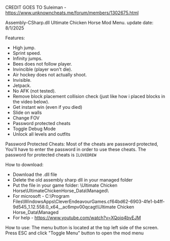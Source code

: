 CREDIT GOES TO Suleiman - https://www.unknowncheats.me/forum/members/1302675.html

Assembly-CSharp.dll
Ultimate Chicken Horse Mod Menu.
update date: 8/1/2025

Features:
* High jump.
* Sprint speed.
* Infinity jumps.
* Bees does not follow player.
* Invincible (player won't die).
* Air hockey does not actually shoot.
* Invisible.
* Jetpack.
* No AFK (not tested).
* Remove block placement collision check (just like how i placed blocks in the video below).
* Get instant win (even if you died)
* Slide on walls
* Change FOV
* Password protected cheats
* Toggle Debug Mode
* Unlock all levels and outfits

Password Protected Cheats:
Most of the cheats are password protected, You'll have to enter the password in order to use these cheats.
The password for protected cheats is `ILOVEDREW`

How to download:

* Download the .dll file
* Delete the old assembly sharp dll in your managed folder
* Put the file in your game folder: \Ultimate Chicken Horse\UltimateChickenHorse_Data\Managed\
* For microsoft - C:\Program Files\WindowsApps\CleverEndeavourGames.cf64bd62-6903-4fe1-b4ff-9d545_1.12.558.0_x64__ac6mpv00qcagt\Ultimate Chicken Horse_Data\Managed
* For help - https://www.youtube.com/watch?v=XQoiq4bvEJM

How to use:
The menu button is located at the top left side of the screen.
Press ESC and click "Toggle Menu" button to open the mod menu
